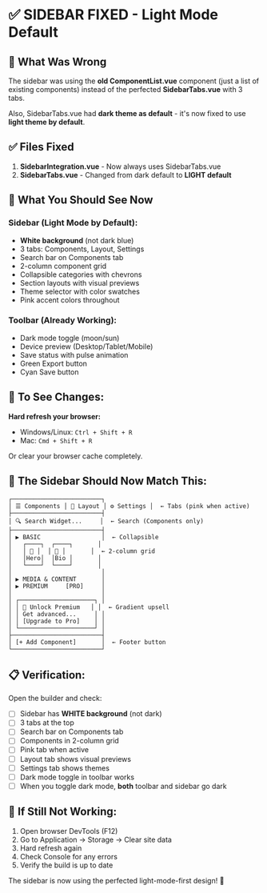# ✅ SIDEBAR FIXED - Light Mode Default

## 🎯 What Was Wrong

The sidebar was using the **old ComponentList.vue** component (just a list of existing components) instead of the perfected **SidebarTabs.vue** with 3 tabs.

Also, SidebarTabs.vue had **dark theme as default** - it's now fixed to use **light theme by default**.

## ✅ Files Fixed

1. **SidebarIntegration.vue** - Now always uses SidebarTabs.vue
2. **SidebarTabs.vue** - Changed from dark default to **LIGHT default**

## 🎨 What You Should See Now

### Sidebar (Light Mode by Default):
- **White background** (not dark blue)
- 3 tabs: Components, Layout, Settings
- Search bar on Components tab
- 2-column component grid
- Collapsible categories with chevrons
- Section layouts with visual previews
- Theme selector with color swatches
- Pink accent colors throughout

### Toolbar (Already Working):
- Dark mode toggle (moon/sun)
- Device preview (Desktop/Tablet/Mobile)
- Save status with pulse animation
- Green Export button
- Cyan Save button

## 🔄 To See Changes:

**Hard refresh your browser:**
- Windows/Linux: `Ctrl + Shift + R`
- Mac: `Cmd + Shift + R`

Or clear your browser cache completely.

## 🎯 The Sidebar Should Now Match This:

```
┌─────────────────────────┐
│ ☰ Components │ 📐 Layout │ ⚙️ Settings │  ← Tabs (pink when active)
├─────────────────────────┤
│ 🔍 Search Widget...     │  ← Search (Components only)
├─────────────────────────┤
│ ▶ BASIC                 │  ← Collapsible
│   ┌────┐  ┌────┐       │
│   │ 🎯 │  │ 📄 │       │  ← 2-column grid
│   │Hero│  │Bio │       │
│   └────┘  └────┘       │
│                         │
│ ▶ MEDIA & CONTENT       │
│ ▶ PREMIUM     [PRO]     │
│                         │
│ ┌─────────────────────┐ │
│ │ 👑 Unlock Premium   │ │  ← Gradient upsell
│ │ Get advanced...     │ │
│ │ [Upgrade to Pro]    │ │
│ └─────────────────────┘ │
├─────────────────────────┤
│ [+ Add Component]       │  ← Footer button
└─────────────────────────┘
```

## 📋 Verification:

Open the builder and check:
- [ ] Sidebar has **WHITE background** (not dark)
- [ ] 3 tabs at the top
- [ ] Search bar on Components tab
- [ ] Components in 2-column grid
- [ ] Pink tab when active
- [ ] Layout tab shows visual previews
- [ ] Settings tab shows themes
- [ ] Dark mode toggle in toolbar works
- [ ] When you toggle dark mode, **both** toolbar and sidebar go dark

## 🐛 If Still Not Working:

1. Open browser DevTools (F12)
2. Go to Application → Storage → Clear site data
3. Hard refresh again
4. Check Console for any errors
5. Verify the build is up to date

The sidebar is now using the perfected light-mode-first design! 🎉
